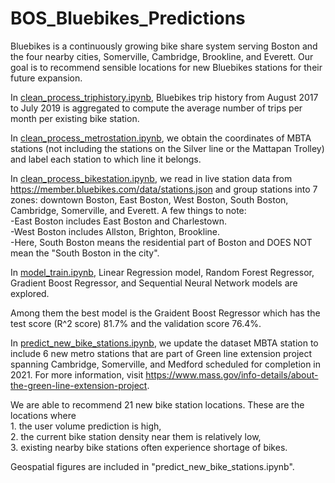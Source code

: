 # BOS_Bluebikes_Predictions

Bluebikes is a continuously growing bike share system serving Boston and the four nearby cities, Somerville, Cambridge, Brookline, and Everett. Our goal is to recommend sensible locations for new Bluebikes stations for their future expansion. 

In [clean_process_triphistory.ipynb](https://github.com/euniceky/BOS_BlueBike_Predictions/blob/master/clean_process_triphistory.ipynb), Bluebikes trip history from August 2017 to July 2019 is aggregated to compute the average number of trips per month per existing bike station. 

In [clean_process_metrostation.ipynb](https://github.com/euniceky/BOS_BlueBike_Predictions/blob/master/clean_process_metrostation.ipynb), we obtain the coordinates of MBTA stations (not including the stations on the Silver line or the Mattapan Trolley) and label each station to which line it belongs. 

In [clean_process_bikestation.ipynb](https://github.com/euniceky/BOS_BlueBike_Predictions/blob/master/clean_process_bikestation.ipynb), we read in live station data from https://member.bluebikes.com/data/stations.json and group stations into 7 zones: downtown Boston, East Boston, West Boston, South Boston, Cambridge, Somerville, and Everett.
A few things to note: <br />
-East Boston includes East Boston and Charlestown.<br />
-West Boston includes Allston, Brighton, Brookline.<br />
-Here, South Boston means the residential part of Boston and DOES NOT mean the "South Boston in the city".

In [model_train.ipynb](https://github.com/euniceky/BOS_BlueBike_Predictions/blob/master/model_train.ipynb), Linear Regression model, Random Forest Regressor, Gradient Boost Regressor, and Sequential Neural Network models are explored. 

Among them the best model is the Graident Boost Regressor which has the test score (R^2 score) 81.7% and the validation score 76.4%. 

In [predict_new_bike_stations.ipynb](https://github.com/euniceky/BOS_BlueBike_Predictions/blob/master/predict_new_bike_stations.ipynb), we update the dataset MBTA station to include 6 new metro stations that are part of Green line extension project spanning Cambridge, Somerville, and Medford scheduled for completion in 2021. For more information, visit https://www.mass.gov/info-details/about-the-green-line-extension-project. 

We are able to recommend 21 new bike station locations. These are the locations where <br /> 1. the user volume prediction is high,
<br /> 2. the current bike station density near them is relatively low, <br /> 3. existing nearby bike stations often experience shortage of bikes.

Geospatial figures are included in "predict_new_bike_stations.ipynb".  

